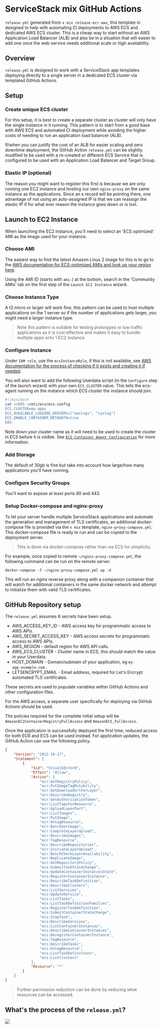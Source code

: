 # ServiceStack mix GitHub Actions
`release.yml` generated from `x mix release-ecr-aws`, this template in designed to help with automating CI deployments to AWS ECS and dedicated AWS ECS cluster.
This is a cheap way to start without an AWS Application Load Balancer (ALB) and also be in a situation that will easier to add one once the web service needs additional scale or high availability.

## Overview
`release.yml` is designed to work with a ServiceStack app templates deploying directly to a single server in a dedicated ECS cluster via templated GitHub Actions.

## Setup
### Create unique ECS cluster
For this setup, it is best to create a separate cluster as cluster will only have the single instance in it running.
This pattern is to start from a good base with AWS ECS and automated CI deployment while avoiding the higher costs of needing to run an application load balancer (ALB).

If/when you can justify the cost of an ALB for easier scaling and zero downtime deployment, the GitHub Action `release.yml` can be slightly modified to be used with a re-created or different ECS Service that is configured to be used with an Application Load Balancer and Target Group.

### Elastic IP (optional)
The reason you might want to register this first is because we are only running one EC2 instance and hosting our own `nginx-proxy` on the same instance as the applications.
Since an `A` record will be pointing there, one advantage of not using an auto-assigned IP is that we can reassign the elastic IP if for what ever reason the instance goes down or is lost.

## Launch to EC2 Instance
When launching the EC2 instance, you'll need to select an 'ECS optimized' AMI as the image used for your instance.
### Choose AMI
The easiest way to find the latest Amazon Linux 2 image for this is to go to the [AWS documentation for ECS-optimized AMIs and look up your region here](https://docs.aws.amazon.com/AmazonECS/latest/developerguide/ecs-optimized_AMI.html#ecs-optimized-ami-linux).

Using the AMI ID (starts with `ami-`) at the bottom, search in the 'Community AMIs' tab on the first step of the `Launch EC2 Instance` wizard.

### Choose Instance Type
A t2.micro or larger will work fine, this pattern can be used to host multiple applications on the 1 server so if the number of applications gets larger, you might need a larger instance type.
> Note this pattern is suitable for testing prototypes or low traffic applications as it is cost effective and makes it easy to bundle multiple apps onto 1 EC2 instance.

### Configure Instance
Under `IAM role`, use the `ecsInstanceRole`, if this is not available, see [AWS documentation for the process of checking if it exists and creating it if needed](https://docs.aws.amazon.com/AmazonECS/latest/developerguide/instance_IAM_role.html).

You will also want to add the following Userdata script (in the `Configure` step of the launch wizard) with your own `ECS_CLUSTER` value. This tells the ecs-agent running on the instance which ECS cluster the instance should join.

```bash
#!/bin/bash
cat <<EOS >/etc/ecs/ecs.config
ECS_CLUSTER=my-apps
ECS_AVAILABLE_LOGGING_DRIVERS=["awslogs", "syslog"]
ECS_ENABLE_CONTAINER_METADATA=true
EOS
```

Note down your cluster name as it will need to be used to create the cluster in ECS before it is visible.
See [`ECS Container Agent Configuration`](https://docs.aws.amazon.com/AmazonECS/latest/developerguide/ecs-agent-config.html) for more information.

### Add Storage
The default of 30gb is fine but take into account how large/how many applications you'll have running.

### Configure Security Groups
You'll want to expose at least ports 80 and 443.

### Setup Docker-compose and nginx-proxy
To let your server handle multiple ServiceStack applications and automate the generation and management of TLS certificates, an additional docker-compose file is provided via the `x mix` template, `nginx-proxy-compose.yml`. This docker-compose file is ready to run and can be copied to the deployment server.
> This is done via docker-compose rather than via ECS for simplicity. 

For example, once copied to remote `~/nginx-proxy-compose.yml`, the following command can be run on the remote server.

```
docker-compose -f ~/nginx-proxy-compose.yml up -d
```

This will run an nginx reverse proxy along with a companion container that will watch for additional containers in the same docker network and attempt to initialize them with valid TLS certificates.

## GitHub Repository setup
The `release.yml` assumes 6 secrets have been setup.

- AWS_ACCESS_KEY_ID - AWS access key for programmatic access to AWS APIs.
- AWS_SECRET_ACCESS_KEY - AWS access secrets for programmatic access to AWS APIs.
- AWS_REGION - default region for AWS API calls.
- AWS_ECS_CLUSTER - Cluster name in ECS, this should match the value in your Userdata.
- HOST_DOMAIN - Domain/submain of your application, eg `my-app.example.com` .
- LETSENCRYPT_EMAIL - Email address, required for Let's Encrypt automated TLS certificates.

These secrets are used to populate variables within GitHub Actions and other configuration files.

For the AWS access, a separate user specifically for deploying via GitHub Actions should be used.

The policies required for the complete initial setup will be `AmazonEC2ContainerRegistryFullAccess` and `AmazonECS_FullAccess`.

Once the application is successfully deployed the first time, reduced access for both ECR and ECS can be used instead. For application updates, the GitHub Action can use the following policy.

```json
{
    "Version": "2012-10-17",
    "Statement": [
        {
            "Sid": "VisualEditor0",
            "Effect": "Allow",
            "Action": [
                "ecr:GetRegistryPolicy",
                "ecr:PutImageTagMutability",
                "ecr:GetDownloadUrlForLayer",
                "ecr:DescribeRegistry",
                "ecr:GetAuthorizationToken",
                "ecr:ListTagsForResource",
                "ecr:UploadLayerPart",
                "ecr:ListImages",
                "ecr:PutImage",
                "ecr:UntagResource",
                "ecr:BatchGetImage",
                "ecr:CompleteLayerUpload",
                "ecr:DescribeImages",
                "ecr:TagResource",
                "ecr:DescribeRepositories",
                "ecr:InitiateLayerUpload",
                "ecr:BatchCheckLayerAvailability",
                "ecr:ReplicateImage",
                "ecr:GetRepositoryPolicy",
                "ecs:SubmitTaskStateChange",
                "ecs:UpdateContainerInstancesState",
                "ecs:RegisterContainerInstance",
                "ecs:DescribeTaskDefinition",
                "ecs:DescribeClusters",
                "ecs:ListServices",
                "ecs:UpdateService",
                "ecs:ListTasks",
                "ecs:ListTaskDefinitionFamilies",
                "ecs:RegisterTaskDefinition",
                "ecs:SubmitContainerStateChange",
                "ecs:StopTask",
                "ecs:DescribeServices",
                "ecs:ListContainerInstances",
                "ecs:DescribeContainerInstances",
                "ecs:DeregisterContainerInstance",
                "ecs:TagResource",
                "ecs:DescribeTasks",
                "ecs:UntagResource",
                "ecs:ListTaskDefinitions",
                "ecs:ListClusters"
            ],
            "Resource": "*"
        }
    ]
}
```
> Further permission reduction can be done by reducing what resources can be accessed.

## What's the process of the `release.yml`?

![](https://raw.githubusercontent.com/ServiceStack/docs/master/docs/images/mix/release-ecr-aws-diagram.png)
